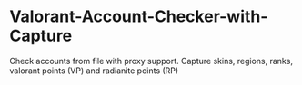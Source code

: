 # Valorant-Account-Checker-with-Capture
Check accounts from file with proxy support. Capture skins, regions, ranks, valorant points (VP) and radianite points (RP)
